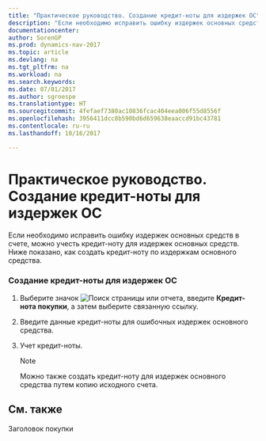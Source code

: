 ```yaml
---
title: "Практическое руководство. Создание кредит-ноты для издержек ОС"
description: "Если необходимо исправить ошибку издержек основных средств в счете, можно учесть кредит-ноту для издержек основных средств. Ниже показано, как создать кредит-ноту по издержкам основного средства."
documentationcenter: 
author: SorenGP
ms.prod: dynamics-nav-2017
ms.topic: article
ms.devlang: na
ms.tgt_pltfrm: na
ms.workload: na
ms.search.keywords: 
ms.date: 07/01/2017
ms.author: sgroespe
ms.translationtype: HT
ms.sourcegitcommit: 4fefaef7380ac10836fcac404eea006f55d8556f
ms.openlocfilehash: 3956411dcc8b590bd6d659638eaaccd91bc43781
ms.contentlocale: ru-ru
ms.lasthandoff: 10/16/2017

---
```

# <a name="how-to-create-a-credit-memo-for-a-fixed-asset-charge"></a>Практическое руководство. Создание кредит-ноты для издержек ОС
Если необходимо исправить ошибку издержек основных средств в счете, можно учесть кредит-ноту для издержек основных средств. Ниже показано, как создать кредит-ноту по издержкам основного средства.  
  
### <a name="to-create-a-credit-memo-for-a-fixed-asset-charge"></a>Создание кредит-ноты для издержек ОС  
  
1.  Выберите значок ![Поиск страницы или отчета](media/ui-search/search_small.png "Значок поиска страницы или отчета"), введите **Кредит-нота покупки**, а затем выберите связанную ссылку.  
  
2.  Введите данные кредит-ноты для ошибочных издержек основного средства.  
  
3.  Учет кредит-ноты.  
  
    > [!NOTE]  
    >  Можно также создать кредит-ноту для издержек основного средства путем копию исходного счета.  
  
## <a name="see-also"></a>См. также  
 Заголовок покупки
